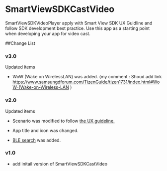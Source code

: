 # SmartViewSDKCastVideo
SmartViewSDKVideoPlayer apply with Smart View SDK UX Guidline and follow SDK development best practice. Use this app as a starting point when developing your app for video cast.

##Change List

### v3.0
Updated items

  - WoW (Wake on WirelessLAN) was added.   (my comment : Shoud add link https://www.samsungdforum.com/TizenGuide/tizen1731/index.html#WoW-(Wake-on-Wireless-LAN )

  
### v2.0
Updated items

  - Scenario was modified to follow [the UX guideline.](https://www.samsungdforum.com/TizenUxGuide/07/07_Smart_View_enabled_Apps_(for_Samsung_Smart_View_SDK).html)

  - App title and icon was changed.

  - [BLE search](https://www.samsungdforum.com/TizenGuide/tizen3701/index.html#Class-BLESearchProvider) was added.


### v1.0
  - add initail version of SmartViewSDKCastVideo

